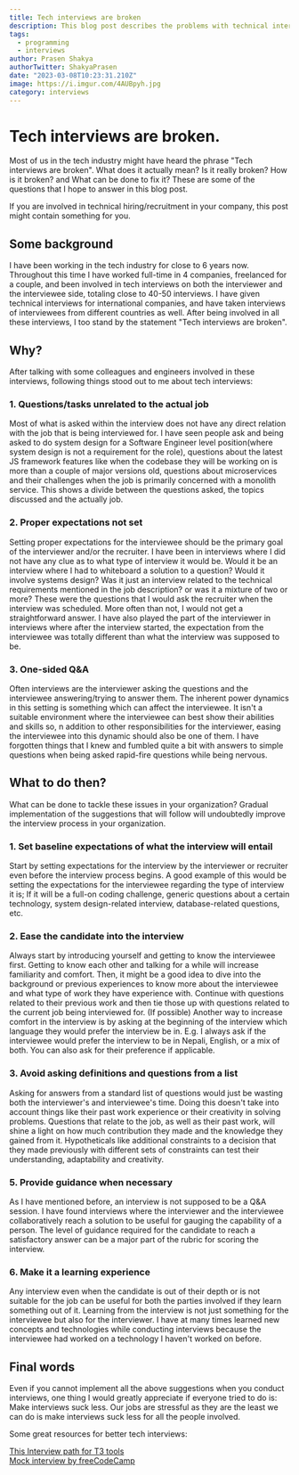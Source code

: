 ```yaml
---
title: Tech interviews are broken 
description: This blog post describes the problems with technical interviews and their possible solutions 
tags:
  - programming
  - interviews
author: Prasen Shakya 
authorTwitter: ShakyaPrasen
date: "2023-03-08T10:23:31.210Z"
image: https://i.imgur.com/4AUBpyh.jpg
category: interviews
---
```

# Tech interviews are broken. 

Most of us in the tech industry might have heard the phrase "Tech interviews are broken". What does it actually mean? Is it really broken? How is it broken? and What can be done to fix it?
These are some of the questions that I hope to answer in this blog post.

If you are involved in technical hiring/recruitment in your company, this post might contain something for you.

## Some background

I have been working in the tech industry for close to 6 years now. Throughout this time I have worked full-time in 4 companies, freelanced for a couple, and been involved in tech interviews on both the interviewer and the interviewee side, totaling close to 40-50 interviews.
I have given technical interviews for international companies, and have taken interviews of interviewees from different countries as well. After being involved in all these interviews, I too stand by the statement "Tech interviews are broken".

## Why?

After talking with some colleagues and engineers involved in these interviews, following things stood out to me about tech interviews: 

### 1. Questions/tasks unrelated to the actual job  
Most of what is asked within the interview does not have any direct relation with the job that is being interviewed for. I have seen people ask and being asked to do system design for a Software Engineer level position(where system design is not a requirement for the role), questions about the latest JS framework features like when the codebase they will be working on is more than a couple of major versions old, questions about microservices and their challenges when the job is primarily concerned with a monolith service. This shows a divide between the questions asked, the topics discussed and the actually job. 

### 2. Proper expectations not set  
Setting proper expectations for the interviewee should be the primary goal of the interviewer and/or the recruiter. I have been in interviews where I did not have any clue as to what type of interview it would be.
Would it be an interview where I had to whiteboard a solution to a question? Would it involve systems design? Was it just an interview related to the technical requirements mentioned in the job description? or was it a mixture of two or more? These were the questions that I would ask the recruiter when the interview was scheduled. More often than not, I would not get a straightforward answer. I have also played the part of the interviewer in interviews where after the interview started, the expectation from the interviewee was totally different than what the interview was supposed to be.

### 3. One-sided Q&A  
Often interviews are the interviewer asking the questions and the interviewee answering/trying to answer them. The inherent power dynamics in this setting is something which can affect the interviewee. It isn't a suitable environment where the interviewee can best show their abilities and skills so,
n addition to other responsibilities for the interviewer, easing the interviewee into this dynamic should also be one of them. I have forgotten things that I knew and fumbled quite a bit with answers to simple questions when being asked rapid-fire questions while being nervous. 

## What to do then?

What can be done to tackle these issues in your organization? Gradual implementation of the suggestions that will follow will undoubtedly improve the interview process in your organization.

### 1. Set baseline expectations of what the interview will entail  
Start by setting expectations for the interview by the interviewer or recruiter even before the interview process begins. A good example of this would be setting the expectations for the interviewee regarding the type of interview it is; If it will be a full-on coding challenge, generic questions about a certain technology, system design-related interview, database-related questions, etc.

### 2. Ease the candidate into the interview  
Always start by introducing yourself and getting to know the interviewee first. Getting to know each other and talking for a while will increase familiarity and comfort. Then, it might be a good idea to dive into the background or previous experiences to know more about the interviewee and what type of work they have experience with. Continue with questions related to their previous work and then tie those up with questions related to the current job being interviewed for. 
(If possible) Another way to increase comfort in the interview is by asking at the beginning of the interview which language they would prefer the interview be in. E.g. I always ask if the interviewee would prefer the interview to be in Nepali, English, or a mix of both. You can also ask for their preference if applicable.

### 3. Avoid asking definitions and questions from a list  
Asking for answers from a standard list of questions would just be wasting both the interviewer's and interviewee's time. Doing this doesn't take into account things like their past work experience or their creativity in solving problems. Questions that relate to the job, as well as their past work, will shine a light on how much contribution they made and the knowledge they gained from it. Hypotheticals like additional constraints to a decision that they made previously with different sets of constraints can test their understanding, adaptability and creativity.

### 5. Provide guidance when necessary  
As I have mentioned before, an interview is not supposed to be a Q&A session. I have found interviews where the interviewer and the interviewee collaboratively reach a solution to be useful for gauging the capability of a person. The level of guidance required for the candidate to reach a satisfactory answer can be a major part of the rubric for scoring the interview.

### 6. Make it a learning experience  
Any interview even when the candidate is out of their depth or is not suitable for the job can be useful for both the parties involved if they learn something out of it. Learning from the interview is not just something for the interviewee but also for the interviewer. I have at many times learned new concepts and technologies while conducting interviews because the interviewee had worked on a technology I haven't worked on before.


## Final words

Even if you cannot implement all the above suggestions when you conduct interviews, one thing I would greatly appreciate if everyone tried to do is: Make interviews suck less. Our jobs are stressful as they are the least we can do is make interviews suck less for all the people involved.


Some great resources for better tech interviews:

[This Interview path for T3 tools](https://t3-tools.notion.site/Technical-Interview-Dan-Abramov-9aa6d8e9292e4bd1ae67b44aeeaabf88)  
[Mock interview by freeCodeCamp](https://youtu.be/1qw5ITr3k9E)
